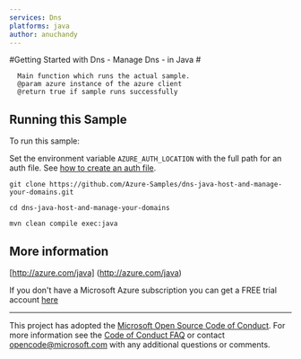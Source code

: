 ```yaml
---
services: Dns
platforms: java
author: anuchandy
---
```


#Getting Started with Dns - Manage Dns - in Java #


      Main function which runs the actual sample.
      @param azure instance of the azure client
      @return true if sample runs successfully
     

## Running this Sample ##

To run this sample:

Set the environment variable `AZURE_AUTH_LOCATION` with the full path for an auth file. See [how to create an auth file](https://github.com/Azure/azure-sdk-for-java/blob/master/AUTH.md).

    git clone https://github.com/Azure-Samples/dns-java-host-and-manage-your-domains.git

    cd dns-java-host-and-manage-your-domains

    mvn clean compile exec:java

## More information ##

[http://azure.com/java] (http://azure.com/java)

If you don't have a Microsoft Azure subscription you can get a FREE trial account [here](http://go.microsoft.com/fwlink/?LinkId=330212)

---

This project has adopted the [Microsoft Open Source Code of Conduct](https://opensource.microsoft.com/codeofconduct/). For more information see the [Code of Conduct FAQ](https://opensource.microsoft.com/codeofconduct/faq/) or contact [opencode@microsoft.com](mailto:opencode@microsoft.com) with any additional questions or comments.